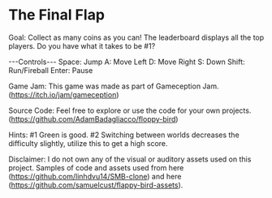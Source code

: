# The Final Flap

Goal: Collect as many coins as you can! The leaderboard displays all the top players. Do you have what it takes to be #1?

---Controls---
Space: Jump
A: Move Left
D: Move Right
S: Down
Shift: Run/Fireball
Enter: Pause


Game Jam: This game was made as part of  Gameception Jam. (https://itch.io/jam/gameception)

Source Code: Feel free to explore or use the code for your own projects. (https://github.com/AdamBadagliacco/floppy-bird)

Hints:
#1 Green is good. 
#2 Switching between worlds decreases the difficulty slightly, utilize this to get a high score. 

Disclaimer: 
I do not own any of the visual or auditory assets used on this project. 
Samples of code and assets used from here (https://github.com/linhdvu14/SMB-clone) and here (https://github.com/samuelcust/flappy-bird-assets).
